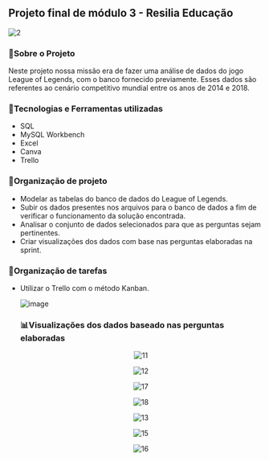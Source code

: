 <h2>Projeto final de módulo 3 - Resilia Educação</h2>

![2](https://user-images.githubusercontent.com/102622514/176544430-49075472-f06c-4aeb-81d6-6f6959813471.png)


<h3>💬Sobre o Projeto</h3>

Neste projeto nossa missão era de fazer uma análise de dados do jogo League of Legends, com o banco fornecido previamente.
Esses dados são referentes ao cenário competitivo mundial entre os anos de 2014 e 2018.

<h3>🚀Tecnologias e Ferramentas utilizadas</h3>

<ul>
    <li>SQL</li>
    <li>MySQL Workbench</li>
    <li>Excel</li>
    <li>Canva</li>
    <li>Trello</li>
</ul>

<h3>📅Organização de projeto</h3>
<ul>
    <li>Modelar as tabelas do banco de dados do League of Legends.</li>
    <li>Subir os dados presentes nos arquivos para o banco de dados a fim de verificar o funcionamento da solução encontrada.</li>
    <li>Analisar o conjunto de dados selecionados para que as perguntas sejam pertinentes.</li>
    <li>Criar visualizações dos dados com base nas perguntas elaboradas na sprint.</li>
</ul>

<h3>📅Organização de tarefas</h3>
<ul><li>Utilizar o Trello com o método Kanban.</li>

![image](https://user-images.githubusercontent.com/102622514/176542815-0a742938-70ad-4051-8576-d21c6a454561.png)


<h3>📊Visualizações dos dados baseado nas perguntas elaboradas</h3>
<div align="center">

![11](https://user-images.githubusercontent.com/102622514/176545984-75f2a97e-df83-4705-bf07-698ed6d17782.png)

![12](https://user-images.githubusercontent.com/102622514/176545994-cda37a33-7d94-4ab7-88e6-50b325c5b947.png)

![17](https://user-images.githubusercontent.com/102622514/176546020-e93f52da-8a4b-42ab-a75a-76de915c9aab.png)

![18](https://user-images.githubusercontent.com/102622514/176546032-47870eaf-b7b0-452d-826d-9ebb72fa7a61.png)

![13](https://user-images.githubusercontent.com/102622514/176546038-de7976fd-add1-4c9d-a2f8-71430b484150.png)

![15](https://user-images.githubusercontent.com/102622514/176546047-dd845bea-c8e9-4ff6-91d5-92fc31ed2f8a.png)

![16](https://user-images.githubusercontent.com/102622514/176546051-7e8ea0c9-085a-4282-93e4-c1cb98e44f36.png)
</div>





